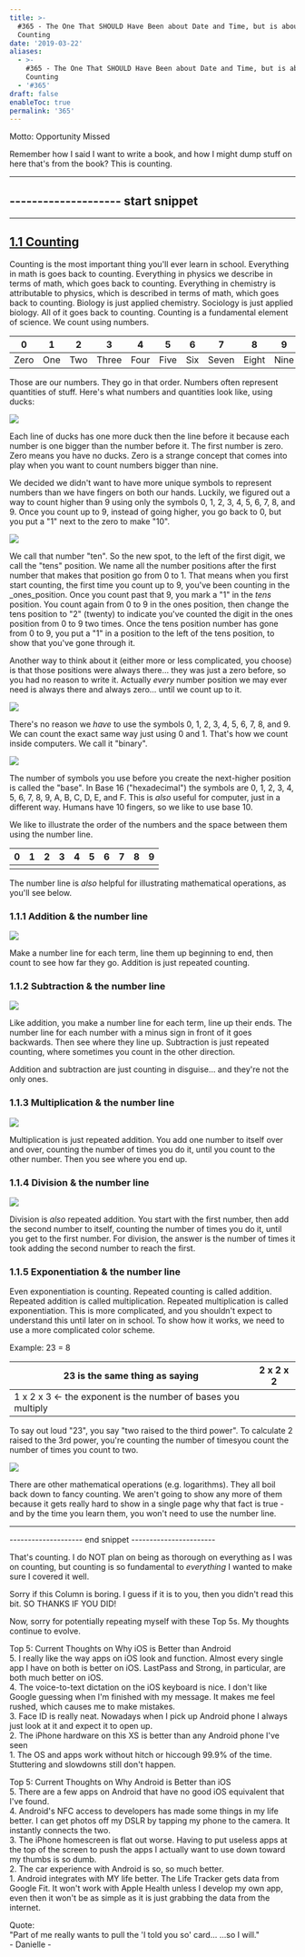 ```yaml
---
title: >-
  #365 - The One That SHOULD Have Been about Date and Time, but is about
  Counting
date: '2019-03-22'
aliases:
  - >-
    #365 - The One That SHOULD Have Been about Date and Time, but is about
    Counting
  - '#365'
draft: false
enableToc: true
permalink: '365'
---
```


Motto: Opportunity Missed  
  
Remember how I said I want to write a book, and how I might dump stuff on here that's from the book? This is counting.  
  
---
-------------------- start snippet
---
-------------------- 

## [1.1 Counting](https://www.blogger.com/null)

Counting is the most important thing you'll ever learn in school. Everything in math is goes back to counting. Everything in physics we describe in terms of math, which goes back to counting. Everything in chemistry is attributable to physics, which is described in terms of math, which goes back to counting. Biology is just applied chemistry. Sociology is just applied biology. All of it goes back to counting. Counting is a fundamental element of science. We count using numbers.

| 0    | 1   | 2   | 3     | 4    | 5    | 6   | 7     | 8     | 9    |
| ---- | --- | --- | ----- | ---- | ---- | --- | ----- | ----- | ---- |
| Zero | One | Two | Three | Four | Five | Six | Seven | Eight | Nine |

Those are our numbers. They go in that order. Numbers often represent quantities of stuff. Here's what numbers and quantities look like, using ducks:

[![](assets/365-1.png)](https://3.bp.blogspot.com/-XuKsGf4AkiA/XJVlSdJJ8-I/AAAAAAADtTQ/dPDOat61wOYflkZyO-S-bb2b5fllHuvWgCLcBGAs/s1600/Capture.PNG)

Each line of ducks has one more duck then the line before it because each number is one bigger than the number before it. The first number is zero. Zero means you have no ducks. Zero is a strange concept that comes into play when you want to count numbers bigger than nine. 

We decided we didn't want to have more unique symbols to represent numbers than we have fingers on both our hands. Luckily, we figured out a way to count higher than 9 using only the symbols 0, 1, 2, 3, 4, 5, 6, 7, 8, and 9\. Once you count up to 9, instead of going higher, you go back to 0, but you put a "1" next to the zero to make "10". 

  
[![](assets/365-2.png)](https://1.bp.blogspot.com/-7HvcI7Ejx8s/XJVmVgrRhKI/AAAAAAADtTo/GtmloAxZIFgMw3HvN8JXab93k6Z3E9vEwCLcBGAs/s1600/Capt3ure.PNG)

We call that number "ten". So the new spot, to the left of the first digit, we call the "tens" position. We name all the number positions after the first number that makes that position go from 0 to 1\. That means when you first start counting, the first time you count up to 9, you've been counting in the _ones_position. Once you count past that 9, you mark a "1" in the _tens_ position. You count again from 0 to 9 in the ones position, then change the tens position to "2" (twenty) to indicate you've counted the digit in the ones position from 0 to 9 two times. Once the tens position number has gone from 0 to 9, you put a "1" in a position to the left of the tens position, to show that you've gone through it.

  
Another way to think about it (either more or less complicated, you choose) is that those positions were always there… they was just a zero before, so you had no reason to write it. Actually _every_ number position we may ever need is always there and always zero… until we count up to it.

[![](assets/365-3.png)](https://2.bp.blogspot.com/-AHIvxgdomrU/XJVmWYuDWmI/AAAAAAADtUY/aMvilIliXeYcfog9VJWZQunchyirM11hQCEwYBhgL/s1600/eae.PNG)

There's no reason we _have_ to use the symbols 0, 1, 2, 3, 4, 5, 6, 7, 8, and 9\. We can count the exact same way just using 0 and 1\. That's how we count inside computers. We call it "binary".

[![](assets/365-4.png)](https://3.bp.blogspot.com/-HEBcbwQ-8YA/XJVmWpHuYXI/AAAAAAADtUY/D2OcNjf4Eo8fniwzPeFITfCxs0t9eg%5FmgCEwYBhgL/s1600/fea.PNG)

The number of symbols you use before you create the next-higher position is called the "base". In Base 16 ("hexadecimal") the symbols are 0, 1, 2, 3, 4, 5, 6, 7, 8, 9, A, B, C, D, E, and F. This is _also_ useful for computer, just in a different way. Humans have 10 fingers, so we like to use base 10.  

We like to illustrate the order of the numbers and the space between them using the number line.

| **0** | **1** | **2** | **3** | **4** | **5** | **6** | **7** | **8** | **9** |
| ----- | ----- | ----- | ----- | ----- | ----- | ----- | ----- | ----- | ----- |
| |     |       |       |       |       |       |       |       |       |       |

The number line is _also_ helpful for illustrating mathematical operations, as you'll see below.

### 1.1.1 Addition & the number line

[![](assets/365-5.png)](https://4.bp.blogspot.com/-nx9yx0GdOT4/XJVmVjQfJUI/AAAAAAADtUI/M1FQcMQtJeorYxFgihH01WDIXt2BfwN2gCEwYBhgL/s1600/add.PNG)

Make a number line for each term, line them up beginning to end, then count to see how far they go. Addition is just repeated counting.

### 1.1.2 Subtraction & the number line

[![](assets/365-6.png)](https://4.bp.blogspot.com/-eUiktUJznUs/XJVmXvXCZRI/AAAAAAADtUU/TRY%5FKyiMTNEkRR5FB4OYuWL9AI4W1PgogCEwYBhgL/s1600/sub.PNG)

Like addition, you make a number line for each term, line up their ends. The number line for each number with a minus sign in front of it goes backwards. Then see where they line up. Subtraction is just repeated counting, where sometimes you count in the other direction.

Addition and subtraction are just counting in disguise… and they're not the only ones.   

### 1.1.3 Multiplication & the number line

[![](assets/365-7.png)](https://3.bp.blogspot.com/-sHBcEDilalw/XJVmXEEY14I/AAAAAAADtUQ/jOV2glu-QsQIEhBeJOwIW9hf1rB7YYmwQCEwYBhgL/s1600/mult.PNG)

  
Multiplication is just repeated addition. You add one number to itself over and over, counting the number of times you do it, until you count to the other number. Then you see where you end up. 

### 1.1.4 Division & the number line

[![](assets/365-8.png)](https://1.bp.blogspot.com/-hdu4wiBnrd4/XJVmVvHKBTI/AAAAAAADtUM/JMNsmOU-6zUi3ZzjtZvv33dcgXWcD4gVACEwYBhgL/s1600/div.PNG)

Division is _also_ repeated addition. You start with the first number, then add the second number to itself, counting the number of times you do it, until you get to the first number. For division, the answer is the number of times it took adding the second number to reach the first.

### 1.1.5 Exponentiation & the number line

Even exponentiation is counting. Repeated counting is called addition. Repeated addition is called multiplication. Repeated multiplication is called exponentiation. This is more complicated, and you shouldn't expect to understand this until later on in school. To show how it works, we need to use a more complicated color scheme.

Example: 23 \= 8 

| 23 is the same thing as saying                               | 2 x 2 x 2 |
| ------------------------------------------------------------ | --------- |
| 1 x 2 x 3 ← the exponent is the number of bases you multiply |           |

To say out loud "23", you say "two raised to the third power". To calculate 2 raised to the 3rd power, you're counting the number of timesyou count the number of times you count to two.

[![](assets/365-9.png)](https://4.bp.blogspot.com/-2NF28NpEU%5FM/XJVmWSjA%5FmI/AAAAAAADtUY/p3HjW745yUY4CrDJUVi0afvIWrUT9JQVQCEwYBhgL/s1600/exp.PNG)

There are other mathematical operations (e.g. logarithms). They all boil back down to fancy counting. We aren't going to show any more of them because it gets really hard to show in a single page why that fact is true - and by the time you learn them, you won't need to use the number line.

---
-------------------- end snippet ----------------------\- 

  
That's counting. I do NOT plan on being as thorough on everything as I was on counting, but counting is so fundamental to _everything_ I wanted to make sure I covered it well.   
  
Sorry if this Column is boring. I guess if it is to you, then you didn't read this bit. SO THANKS IF YOU DID!  
  
Now, sorry for potentially repeating myself with these Top 5s. My thoughts continue to evolve.  
  
Top 5: Current Thoughts on Why iOS is Better than Android  
5\. I really like the way apps on iOS look and function. Almost every single app I have on both is better on iOS. LastPass and Strong, in particular, are both much better on iOS.  
4\. The voice-to-text dictation on the iOS keyboard is nice. I don't like Google guessing when I'm finished with my message. It makes me feel rushed, which causes me to make mistakes.  
3\. Face ID is really neat. Nowadays when I pick up Android phone I always just look at it and expect it to open up.  
2\. The iPhone hardware on this XS is better than any Android phone I've seen  
1\. The OS and apps work without hitch or hiccough 99.9% of the time. Stuttering and slowdowns still don't happen.  
  
Top 5: Current Thoughts on Why Android is Better than iOS  
5\. There are a few apps on Android that have no good iOS equivalent that I've found.  
4\. Android's NFC access to developers has made some things in my life better. I can get photos off my DSLR by tapping my phone to the camera. It instantly connects the two.   
3\. The iPhone homescreen is flat out worse. Having to put useless apps at the top of the screen to push the apps I actually want to use down toward my thumbs is so dumb.  
2\. The car experience with Android is so, so much better.  
1\. Android integrates with MY life better. The Life Tracker gets data from Google Fit. It won't work with Apple Health unless I develop my own app, even then it won't be as simple as it is just grabbing the data from the internet.   

  
Quote:  
"Part of me really wants to pull the 'I told you so' card... ...so I will."  
\- Danielle -
